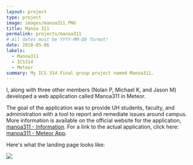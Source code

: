```yaml
---
layout: project
type: project
image: images/manoa311.PNG
title: Manoa 311
permalink: projects/manoa311
# All dates must be YYYY-MM-DD format!
date: 2018-05-06
labels:
  - Manoa311
  - ICS314
  - Meteor
summary: My ICS 314 Final group project named Manoa311.
---
```


I, along with three other members (Nolan P, Michael K, and Jason M) developed a web application called Manoa311 in Meteor. 

The goal of the application was to provide UH students, faculty, and administration with a tool to report and remediate issues around campus. 
More information is available on the official website for the application, [manoa311 - Information](https://manoa311.github.io/). 
For a link to the actual application, click here: [manoa311 - Meteor App](http://manoa311.meteorapp.com/#/).

Here's what the landing page looks like:

<img class="ui large image" src="https://git-jftorres.github.io/images/manoa311landing.PNG">
